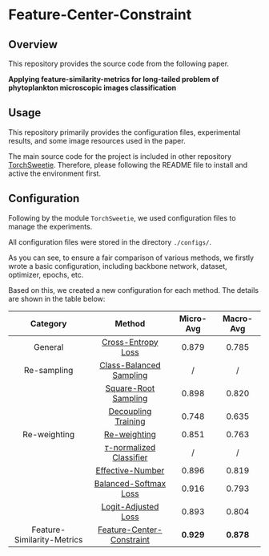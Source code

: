 # Feature-Center-Constraint

## Overview

This repository provides the source code from the following paper.

**Applying feature-similarity-metrics for long-tailed problem of phytoplankton microscopic images classification**

## Usage

This repository primarily provides the configuration files, experimental results, and some image resources used in the paper. 

The main source code for the project is included in other repository [TorchSweetie](https://github.com/SikaAntler/TorchSweetie). Therefore, please following the README file to install and active the environment first.

## Configuration

Following by the module `TorchSweetie`, we used configuration files to manage the experiments. 

All configuration files were stored in the directory `./configs/`.

As you can see, to ensure a fair comparison of various methods, we firstly wrote a basic configuration, including backbone network, dataset, optimizer, epochs, etc.

Based on this, we created a new configuration for each method. The details are shown in the table below:

|          Category          |                 Method                  | Micro-Avg | Macro-Avg |
| :------------------------: | :-------------------------------------: | :-------: | :-------: |
|          General           | [Cross-Entropy Loss](./configs/base.py) |   0.879   |   0.785   |
|        Re-sampling         |       [Class-Balanced Sampling]()       |     /     |     /     |
|                            |        [Square-Root Sampling]()         |   0.898   |   0.820   |
|                            |         [Decoupling Training]()         |   0.748   |   0.635   |
|        Re-weighting        |            [Re-weighting]()             |   0.851   |   0.763   |
|                            |    [$\tau$-normalized Classifier]()     |     /     |     /     |
|                            |          [Effective-Number]()           |   0.896   |   0.819   |
|                            |        [Balanced-Softmax Loss]()        |   0.916   |   0.793   |
|                            |         [Logit-Adjusted Loss]()         |   0.893   |   0.804   |
| Feature-Similarity-Metrics |      [Feature-Center-Constraint]()      | **0.929** | **0.878** |


